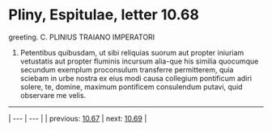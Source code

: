# Pliny, Espitulae, letter 10.68

greeting. C. PLINIUS TRAIANO IMPERATORI



1. Petentibus quibusdam, ut sibi reliquias suorum aut propter iniuriam vetustatis aut propter fluminis incursum alia-que his similia quocumque secundum exemplum proconsulum transferre permitterem, quia sciebam in urbe nostra ex eius modi causa collegium pontificum adiri solere, te, domine, maximum pontificem consulendum putavi, quid observare me velis.



---

| --- | --- |
| previous: [10.67](../10.67/) | next: [10.69](../10.69/) |